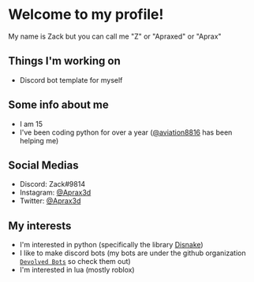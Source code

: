 # Welcome to my profile!
My name is Zack but you can call me "Z" or "Apraxed" or "Aprax"

Things I'm working on
-
- Discord bot template for myself

Some info about me
-
- I am 15
- I've been coding python for over a year ([@aviation8816](https://github.com/aviation8816) has been helping me)


Social Medias
-
- Discord: Zаck#9814
- Instagram: [@Aprax3d](https://www.instagram.com/aprax3d/)
- Twitter: [@Aprax3d](https://www.twitter.com/Aprax3d)

My interests
-
- I'm interested in python (specifically the library [Disnake](https://disnake.dev))
- I like to make discord bots (my bots are under the github organization [`Devolved Bots`](https://github.com/SCP-079-devolved) so check them out)
- I'm interested in lua (mostly roblox)
